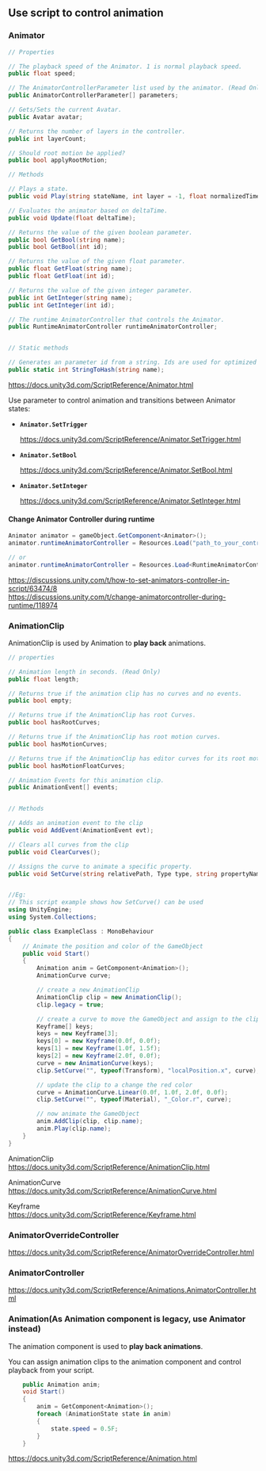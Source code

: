 ## Use script to control animation 

### Animator

```cs
// Properties

// The playback speed of the Animator. 1 is normal playback speed.
public float speed;

// The AnimatorControllerParameter list used by the animator. (Read Only)
public AnimatorControllerParameter[] parameters;

// Gets/Sets the current Avatar.
public Avatar avatar;

// Returns the number of layers in the controller.
public int layerCount;

// Should root motion be applied?
public bool applyRootMotion;

// Methods

// Plays a state.
public void Play(string stateName, int layer = -1, float normalizedTime = float.NegativeInfinity);

// Evaluates the animator based on deltaTime.
public void Update(float deltaTime);

// Returns the value of the given boolean parameter.
public bool GetBool(string name);
public bool GetBool(int id);

// Returns the value of the given float parameter.
public float GetFloat(string name);
public float GetFloat(int id);

// Returns the value of the given integer parameter.
public int GetInteger(string name);
public int GetInteger(int id);

// The runtime AnimatorController that controls the Animator.
public RuntimeAnimatorController runtimeAnimatorController;


// Static methods

// Generates an parameter id from a string. Ids are used for optimized setters and getters on parameters.
public static int StringToHash(string name);


```


https://docs.unity3d.com/ScriptReference/Animator.html

Use parameter to control animation and transitions between Animator states:

- **`Animator.SetTrigger`**
    
    https://docs.unity3d.com/ScriptReference/Animator.SetTrigger.html
    
- **`Animator.SetBool`**
    
    https://docs.unity3d.com/ScriptReference/Animator.SetBool.html
    
- **`Animator.SetInteger`**
    
    https://docs.unity3d.com/ScriptReference/Animator.SetInteger.html
    

#### Change Animator Controller during runtime

```cs
Animator animator = gameObject.GetComponent<Animator>();
animator.runtimeAnimatorController = Resources.Load("path_to_your_controller") as RuntimeAnimatorController;

// or
animator.runtimeAnimatorController = Resources.Load<RuntimeAnimatorController>("path_to_your_controller");
```

https://discussions.unity.com/t/how-to-set-animators-controller-in-script/63474/8 \
https://discussions.unity.com/t/change-animatorcontroller-during-runtime/118974


### AnimationClip
AnimationClip is used by Animation to **play back** animations.

```cs
// properties

// Animation length in seconds. (Read Only)
public float length;

// Returns true if the animation clip has no curves and no events.
public bool empty;

// Returns true if the AnimationClip has root Curves.
public bool hasRootCurves;

// Returns true if the AnimationClip has root motion curves.
public bool hasMotionCurves;

// Returns true if the AnimationClip has editor curves for its root motion.
public bool hasMotionFloatCurves;

// Animation Events for this animation clip.
public AnimationEvent[] events;


// Methods

// Adds an animation event to the clip
public void AddEvent(AnimationEvent evt);

// Clears all curves from the clip
public void ClearCurves();

// Assigns the curve to animate a specific property.
public void SetCurve(string relativePath, Type type, string propertyName, AnimationCurve curve);


//Eg:
// This script example shows how SetCurve() can be used
using UnityEngine;
using System.Collections;

public class ExampleClass : MonoBehaviour
{
    // Animate the position and color of the GameObject
    public void Start()
    {
        Animation anim = GetComponent<Animation>();
        AnimationCurve curve;

        // create a new AnimationClip
        AnimationClip clip = new AnimationClip();
        clip.legacy = true;

        // create a curve to move the GameObject and assign to the clip
        Keyframe[] keys;
        keys = new Keyframe[3];
        keys[0] = new Keyframe(0.0f, 0.0f);
        keys[1] = new Keyframe(1.0f, 1.5f);
        keys[2] = new Keyframe(2.0f, 0.0f);
        curve = new AnimationCurve(keys);
        clip.SetCurve("", typeof(Transform), "localPosition.x", curve);

        // update the clip to a change the red color
        curve = AnimationCurve.Linear(0.0f, 1.0f, 2.0f, 0.0f);
        clip.SetCurve("", typeof(Material), "_Color.r", curve);

        // now animate the GameObject
        anim.AddClip(clip, clip.name);
        anim.Play(clip.name);
    }
}
```

AnimationClip \
https://docs.unity3d.com/ScriptReference/AnimationClip.html

AnimationCurve \
https://docs.unity3d.com/ScriptReference/AnimationCurve.html

Keyframe \
https://docs.unity3d.com/ScriptReference/Keyframe.html

### AnimatorOverrideController

https://docs.unity3d.com/ScriptReference/AnimatorOverrideController.html


### AnimatorController


https://docs.unity3d.com/ScriptReference/Animations.AnimatorController.html


### Animation(As Animation component is legacy, use Animator instead)
The animation component is used to **play back animations**.

You can assign animation clips to the animation component and control playback from your script.


```cs
    public Animation anim;
    void Start()
    {
        anim = GetComponent<Animation>();
        foreach (AnimationState state in anim)
        {
            state.speed = 0.5F;
        }
    }

```

https://docs.unity3d.com/ScriptReference/Animation.html


